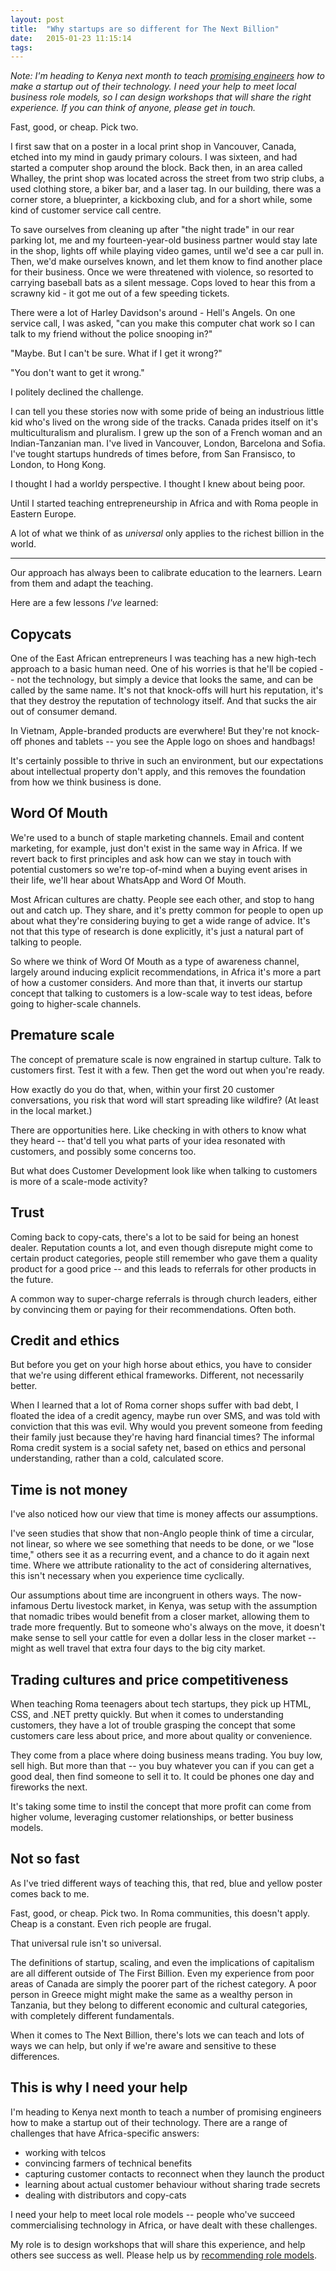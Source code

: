 ```yaml
---
layout: post
title:  "Why startups are so different for The Next Billion"
date:   2015-01-23 11:15:14
tags:   
---
```


*Note: I'm heading to Kenya next month to teach  [promising engineers](http://www.raeng.org.uk/grants-and-prizes/prizes-and-medals/other-awards/africa-prize) how to make a startup out of their technology. I need your help to meet local business role models, so I can design workshops that will share the right experience. If you can think of anyone, please get in touch.*

Fast, good, or cheap. Pick two.

I first saw that on a poster in a local print shop in Vancouver, Canada, etched into my mind in gaudy primary colours. I was sixteen, and had started a computer shop around the block.  Back then, in an area called Whalley, the print shop was located across the street from two strip clubs, a used clothing store, a biker bar, and a laser tag.  In our building, there was a corner store, a blueprinter, a kickboxing club, and for a short while, some kind of customer service call centre.

To save ourselves from cleaning up after "the night trade" in our rear parking lot, me and my fourteen-year-old business partner would stay late in the shop, lights off while playing video games, until we'd see a car pull in. Then, we'd make ourselves known, and let them know to find another place for their business.  Once we were threatened with violence, so resorted to carrying baseball bats as a silent message. Cops loved to hear this from a scrawny kid - it got me out of a few speeding tickets.

There were a lot of Harley Davidson's around -  Hell's Angels. On one service call, I was asked, "can you make this computer chat work so I can talk to my friend without the police snooping in?"

"Maybe. But I can't be sure. What if I get it wrong?"

"You don't want to get it wrong."

I politely declined the challenge.

I can tell you these stories now with some pride of being an industrious little kid who's lived on the wrong side of the tracks.  Canada prides itself on it's multiculturalism and pluralism. I grew up the son of a French woman and an Indian-Tanzanian man. I've lived in Vancouver, London, Barcelona and Sofia.  I've tought startups hundreds of times before, from San Fransisco, to London, to Hong Kong.

I thought I had a worldy perspective.  I thought I knew about being poor. 

Until I started teaching entrepreneurship in Africa and with Roma people in Eastern Europe.

A lot of what we think of as *universal* only applies to the richest billion in the world. 

---

Our approach has always been to calibrate education to the learners.  Learn from them and adapt the teaching.  

Here are a few lessons *I've* learned:

## Copycats
One of the East African entrepreneurs I was teaching has a new high-tech approach to a basic human need. One of his worries is that he'll be copied -- not the technology, but simply a device that looks the same, and can be called by the same name. It's not that knock-offs will hurt his reputation, it's that they destroy the reputation of technology itself. And that sucks the air out of consumer demand.

In Vietnam, Apple-branded products are everwhere!  But they're not knock-off phones and tablets -- you see the Apple logo on shoes and handbags!

It's certainly possible to thrive in such an environment, but our expectations about intellectual property don't apply, and this removes the foundation from how we think business is done.

## Word Of Mouth
We're used to a bunch of staple marketing channels.  Email and content marketing, for example, just don't exist in the same way in Africa.  If we revert back to first principles and ask how can we stay in touch with potential customers so we're top-of-mind when a buying event arises in their life, we'll hear about WhatsApp and Word Of Mouth.

Most African cultures are chatty.  People see each other, and stop to hang out and catch up.  They share, and it's pretty common for people to open up about what they're considering buying to get a wide range of advice. It's not that this type of research is done explicitly, it's just a natural part of talking to people.

So where we think of Word Of Mouth as a type of awareness channel, largely around inducing explicit recommendations, in Africa it's more a part of how a customer considers.  And more than that, it inverts our startup concept that talking to customers is a low-scale way to test ideas, before going to higher-scale channels.


## Premature scale
The concept of premature scale is now engrained in startup culture.  Talk to customers first. Test it with a few.  Then get the word out when you're ready.

How exactly do you do that, when, within your first 20 customer conversations, you risk that word will start spreading like wildfire? (At least in the local market.)

There are opportunities here. Like checking in with others to know what they heard -- that'd tell you what parts of your idea resonated with customers, and possibly some concerns too.

But what does Customer Development look like when talking to customers is more of a scale-mode activity?

## Trust
Coming back to copy-cats, there's a lot to be said for being an honest dealer.  Reputation counts a lot, and even though disrepute might come to certain product categories, people still remember who gave them a quality product for a good price -- and this leads to referrals for other products in the future.

A common way to super-charge referrals is through church leaders, either by convincing them or paying for their recommendations. Often both.

## Credit and ethics
But before you get on your high horse about ethics, you have to consider that we're using different ethical frameworks.  Different, not necessarily better.

When I learned that a lot of Roma corner shops suffer with bad debt, I floated the idea of a credit agency, maybe run over SMS, and was told with conviction that this was evil.  Why would you prevent someone from feeding their family just because they're having hard financial times? The informal Roma credit system is a social safety net, based on ethics and personal understanding, rather than a cold, calculated score. 


## Time is not money
I've also noticed how our view that time is money affects our assumptions.  

I've seen studies that show that non-Anglo people think of time a circular, not linear, so where we see something that needs to be done, or we "lose time," others see it as a recurring event, and a chance to do it again next time. Where we attribute rationality to the act of considering alternatives, this isn't necessary when you experience time cyclically.

Our assumptions about time are incongruent in others ways. The now-infamous Dertu livestock market, in Kenya, was setup with the assumption that nomadic tribes would benefit from a closer market, allowing them to trade more frequently.  But to someone who's always on the move, it doesn't make sense to sell your cattle for even a dollar less in the closer market -- might as well travel that extra four days to the big city market.


## Trading cultures and price competitiveness
When teaching Roma teenagers about tech startups, they pick up HTML, CSS, and .NET pretty quickly.  But when it comes to understanding customers, they have a lot of trouble grasping the concept that some customers care less about price, and more about quality or convenience.

They come from a place where doing business means trading.  You buy low, sell high.  But more than that -- you buy whatever you can if you can get a good deal, then find someone to sell it to.  It could be phones one day and fireworks the next. 

It's taking some time to instil the concept that more profit can come from higher volume, leveraging customer relationships, or better business models.

## Not so fast

As I've tried different ways of teaching this, that red, blue and yellow poster comes back to me.  

Fast, good, or cheap. Pick two.  In Roma communities, this doesn't apply.  Cheap is a constant.  Even rich people are frugal.

That universal rule isn't so universal.

The definitions of startup, scaling, and even the implications of capitalism are all different outside of The First Billion. Even my experience from poor areas of Canada are simply the poorer part of the richest category. A poor person in Greece might might make the same as a wealthy person in Tanzania, but they belong to different economic and cultural categories, with completely different fundamentals.

When it comes to The Next Billion, there's lots we can teach and lots of ways we can help, but only if we're aware and sensitive to these differences.

## This is why I need your help

I'm heading to Kenya next month to teach a number of promising engineers how to make a startup out of their technology. There are a range of challenges that have Africa-specific answers:

- working with telcos
- convincing farmers of technical benefits
- capturing customer contacts to reconnect when they launch the product
- learning about actual customer behaviour without sharing trade secrets
- dealing with distributors and copy-cats

I need your help to meet local role models -- people who've succeed commercialising technology in Africa, or have dealt with these challenges.

My role is to design workshops that will share this experience, and help others see success as well. Please help us by [recommending role models](mailto:smile@saintsal.com). 
